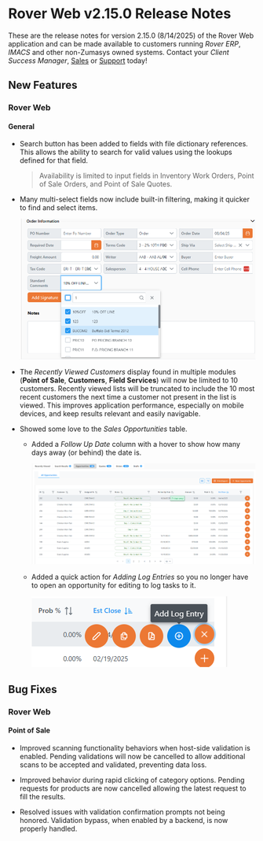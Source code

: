 # Rover Web v2.15.0 Release Notes

<badge text= "Version 2.15.0" vertical="middle" />

<PageHeader />

These are the release notes for version 2.15.0 (8/14/2025) of the Rover Web application and can be made available to customers running _Rover ERP_, _IMACS_ and other non-Zumasys owned systems. Contact your _Client Success Manager_, [Sales](mailto:sales@zumasys.com?subject=Rover%20Web%20v2.15.0) or [Support](mailto:help@zumasys.com?subject=Rover%20Web%20v2.15.0) today!

## New Features

### Rover Web

#### General

- Search button has been added to fields with file dictionary references. This allows the ability to search for valid values using the lookups defined for that field.
  > Availability is limited to input fields in Inventory Work Orders, Point of Sale Orders, and Point of Sale Quotes.

- Many multi-select fields now include built-in filtering, making it quicker to find and select items.    

  ![Multi-select Filtering](./multi-select-filter.png)

- The _Recently Viewed Customers_ display found in multiple modules (**Point of Sale**, **Customers**, **Field Services**) will now be limited to 10 customers. Recently viewed lists will be truncated to include the 10 most recent customers the next time a customer not present in the list is viewed. This improves application performance, especially on mobile devices, and keep results relevant and easily navigable.

- Showed some love to the _Sales Opportunities_ table.
  - Added a _Follow Up Date_ column with a hover to show how many days away (or behind) the date is.

    ![Sales Opportunity Follow Up Dates](./opps-follow-up-date.png)
  - Added a quick action for _Adding Log Entries_ so you no longer have to open an opportunity for editing to log tasks to it.

    ![Sales Opportunity Log Entry Quick Action](./opps-log-entry-action.png)

## Bug Fixes

### Rover Web

#### Point of Sale

- Improved scanning functionality behaviors when host-side validation is enabled. Pending validations will now be cancelled to allow additional scans to be accepted and validated, preventing data loss.

- Improved behavior during rapid clicking of category options.  Pending requests for products are now cancelled allowing the latest request to fill the results.

- Resolved issues with validation confirmation prompts not being honored.  Validation bypass, when enabled by a backend, is now properly handled.

<PageFooter />
